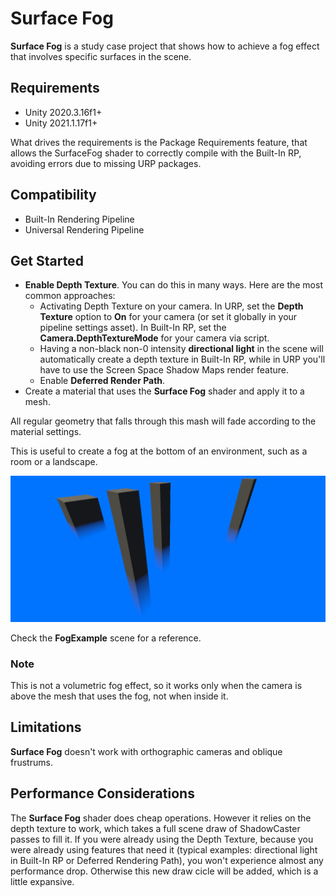 # Surface Fog

**Surface Fog** is a study case project that shows how to achieve a fog effect that involves specific surfaces in the scene.

## Requirements

- Unity 2020.3.16f1+
- Unity 2021.1.17f1+

What drives the requirements is the Package Requirements feature, that allows the SurfaceFog shader to correctly compile with the Built-In RP, avoiding errors due to missing URP packages.

## Compatibility

- Built-In Rendering Pipeline
- Universal Rendering Pipeline

## Get Started

- **Enable Depth Texture**. You can do this in many ways. Here are the most common approaches:
  - Activating Depth Texture on your camera. In URP, set the **Depth Texture** option to **On** for your camera (or set it globally in your pipeline settings asset). In Built-In RP, set the **Camera.DepthTextureMode** for your camera via script.
  - Having a non-black non-0 intensity **directional light** in the scene will automatically create a depth texture in Built-In RP, while in URP you'll have to use the Screen Space Shadow Maps render feature.
  - Enable **Deferred Render Path**.
- Create a material that uses the **Surface Fog** shader and apply it to a mesh.

All regular geometry that falls through this mash will fade according to the material settings.

This is useful to create a fog at the bottom of an environment, such as a room or a landscape.

![](SurfaceFog.png)

Check the **FogExample** scene for a reference.

### Note

This is not a volumetric fog effect, so it works only when the camera is above the mesh that uses the fog, not when inside it.

## Limitations
**Surface Fog** doesn't work with orthographic cameras and oblique frustrums.

## Performance Considerations
The **Surface Fog** shader does cheap operations. However it relies on the depth texture to work, which takes a full scene draw of ShadowCaster passes to fill it. If you were already using the Depth Texture, because you were already using features that need it (typical examples: directional light in Built-In RP or Deferred Rendering Path), you won't experience almost any performance drop. Otherwise this new draw cicle will be added, which is a little expansive.

